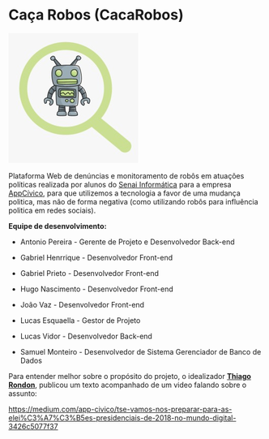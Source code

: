 # Caça Robos (CacaRobos)

<img src="https://github.com/Antonio6745/CacaRobos/blob/master/CacaRobos-Logo.jpeg"/>

Plataforma Web de denúncias e monitoramento de robôs em atuações políticas realizada por alunos do <a href="https://informatica.sp.senai.br/">Senai Informática</a> para a empresa <a href="https://appcivico.com/pt/">AppCívico</a>, para que utilizemos a tecnologia a favor de uma mudança politica, mas não de forma negativa (como utilizando robôs para influência politica em redes sociais).


<b>Equipe de desenvolvimento:</b>

- Antonio Pereira - Gerente de Projeto e Desenvolvedor Back-end

- Gabriel Henrrique - Desenvolvedor Front-end

- Gabriel Prieto - Desenvolvedor Front-end

- Hugo Nascimento - Desenvolvedor Front-end

- João Vaz - Desenvolvedor Front-end

- Lucas Esquaella - Gestor de Projeto

- Lucas Vidor - Desenvolvedor Back-end

- Samuel Monteiro - Desenvolvedor de Sistema Gerenciador de Banco de Dados

Para entender melhor sobre o propósito do projeto, o idealizador <b><a href="https://br.linkedin.com/in/thiagorondon">Thiago Rondon</a></b>, publicou um texto acompanhado de um video falando sobre o assunto:

<a>https://medium.com/app-civico/tse-vamos-nos-preparar-para-as-elei%C3%A7%C3%B5es-presidenciais-de-2018-no-mundo-digital-3426c5077f37</a>
